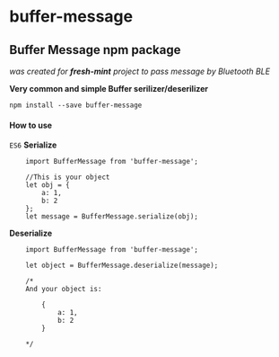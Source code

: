# buffer-message

## Buffer Message npm package

*was created for **fresh-mint** project to pass message by Bluetooth BLE*

**Very common and simple Buffer serilizer/deserilizer**

`npm install --save buffer-message`

#### How to use
`ES6`
**Serialize**
```
	import BufferMessage from 'buffer-message';

    //This is your object
    let obj = {
        a: 1,
        b: 2
    };
	let message = BufferMessage.serialize(obj);
```

**Deserialize**
```
	import BufferMessage from 'buffer-message';

	let object = BufferMessage.deserialize(message);

	/*
	And your object is:

		{
			a: 1,
			b: 2
		}
		
	*/
```
